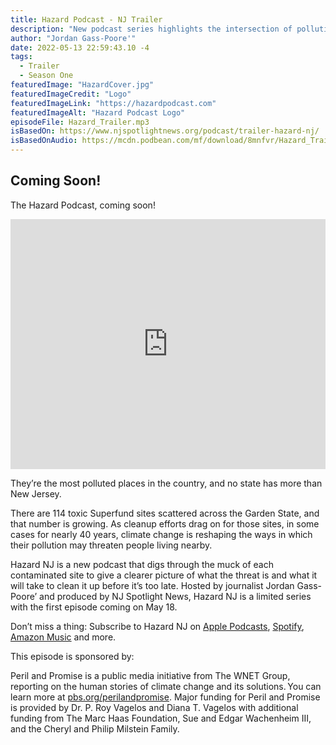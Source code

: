 ```yaml
---
title: Hazard Podcast - NJ Trailer
description: "New podcast series highlights the intersection of pollution and climate change in the Garden State. Coming May 18."
author: "Jordan Gass-Poore'"
date: 2022-05-13 22:59:43.10 -4
tags:
  - Trailer
  - Season One
featuredImage: "HazardCover.jpg"
featuredImageCredit: "Logo"
featuredImageLink: "https://hazardpodcast.com"
featuredImageAlt: "Hazard Podcast Logo"
episodeFile: Hazard_Trailer.mp3
isBasedOn: https://www.njspotlightnews.org/podcast/trailer-hazard-nj/
isBasedOnAudio: https://mcdn.podbean.com/mf/download/8mnfvr/Hazard_Trailera9yp5.mp3
---
```


## Coming Soon!

The Hazard Podcast, coming soon!

<iframe title="Trailer" style="border: none;" scrolling="no" data-name="pb-iframe-player" src="https://www.podbean.com/player-v2/?from=embed&pbad=0&i=mupbp-121bf17-pb&square=1&share=1&download=1&fonts=Arial&skin=f6f6f6&font-color=auto&rtl=0&logo_link=episode_page&btn-skin=7&size=300" allowfullscreen="" width="100%" height="400"></iframe>

They’re the most polluted places in the country, and no state has more than New Jersey.

There are 114 toxic Superfund sites scattered across the Garden State, and that number is growing. As cleanup efforts drag on for those sites, in some cases for nearly 40 years, climate change is reshaping the ways in which their pollution may threaten people living nearby.

Hazard NJ is a new podcast that digs through the muck of each contaminated site to give a clearer picture of what the threat is and what it will take to clean it up before it’s too late. Hosted by journalist Jordan Gass-Poore’ and produced by NJ Spotlight News, Hazard NJ is a limited series with the first episode coming on May 18.

Don’t miss a thing: Subscribe to Hazard NJ on [Apple Podcasts](https://podcasts.apple.com/us/podcast/hazard-nj/id1622849571), [Spotify](https://open.spotify.com/show/30cCzv4iuGTIdr44eyHIfS?si=3w9tD2Z-QNa5coc8l4RIYw), [Amazon Music](https://music.amazon.com/podcasts/f36c7ea7-0e39-48be-b9aa-a2914be8a837/hazard-nj) and more.

This episode is sponsored by:

Peril and Promise is a public media initiative from The WNET Group, reporting on the human stories of climate change and its solutions. You can learn more at [pbs.org/perilandpromise](http://pbs.org/perilandpromise). Major funding for Peril and Promise is provided by Dr. P. Roy Vagelos and Diana T. Vagelos with additional funding from The Marc Haas Foundation, Sue and Edgar Wachenheim III, and the Cheryl and Philip Milstein Family.


